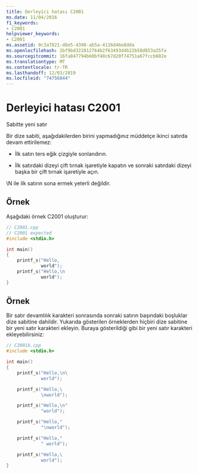 ```yaml
---
title: Derleyici hatası C2001
ms.date: 11/04/2016
f1_keywords:
- C2001
helpviewer_keywords:
- C2001
ms.assetid: 0c3a7821-d8e5-4398-ab5a-4116d46e8dda
ms.openlocfilehash: 2bf9bd322812764b2f63493d4b22b58d853a25fa
ms.sourcegitcommit: 16fa847794b60bf40c67d20f74751a67fccb602e
ms.translationtype: MT
ms.contentlocale: tr-TR
ms.lasthandoff: 12/03/2019
ms.locfileid: "74756844"
---
```

# <a name="compiler-error-c2001"></a>Derleyici hatası C2001

Sabitte yeni satır

Bir dize sabiti, aşağıdakilerden birini yapmadığınız müddetçe ikinci satırda devam ettirilemez:

- İlk satırı ters eğik çizgiyle sonlandırın.

- İlk satırdaki dizeyi çift tırnak işaretiyle kapatın ve sonraki satırdaki dizeyi başka bir çift tırnak işaretiyle açın.

\N ile ilk satırın sona ermek yeterli değildir.

## <a name="example"></a>Örnek

Aşağıdaki örnek C2001 oluşturur:

```cpp
// C2001.cpp
// C2001 expected
#include <stdio.h>

int main()
{
    printf_s("Hello,
             world");
    printf_s("Hello,\n
             world");
}
```

## <a name="example"></a>Örnek

Bir satır devamlılık karakteri sonrasında sonraki satırın başındaki boşluklar dize sabitine dahildir. Yukarıda gösterilen örneklerden hiçbiri dize sabitine bir yeni satır karakteri ekleyin. Buraya gösterildiği gibi bir yeni satır karakteri ekleyebilirsiniz:

```cpp
// C2001b.cpp
#include <stdio.h>

int main()
{
    printf_s("Hello,\n\
             world");

    printf_s("Hello,\
             \nworld");

    printf_s("Hello,\n"
             "world");

    printf_s("Hello,"
             "\nworld");

    printf_s("Hello,"
             " world");

    printf_s("Hello,\
             world");
}
```
